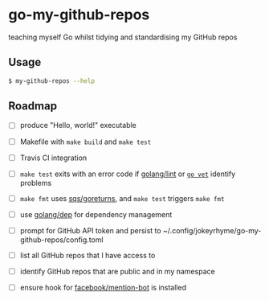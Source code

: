# go-my-github-repos

teaching myself Go whilst tidying and standardising my GitHub repos


## Usage

```sh
$ my-github-repos --help
```


## Roadmap

- [ ] produce "Hello, world!" executable

- [ ] Makefile with `make build` and `make test`

- [ ] Travis CI integration

- [ ] `make test` exits with an error code if [golang/lint](https://github.com/golang/lint) or [`go vet`](https://golang.org/src/cmd/vet/README) identify problems

- [ ] `make fmt` uses [sqs/goreturns](https://github.com/sqs/goreturns), and `make test` triggers `make fmt`

- [ ] use [golang/dep](https://github.com/golang/dep) for dependency management

- [ ] prompt for GitHub API token and persist to ~/.config/jokeyrhyme/go-my-github-repos/config.toml

- [ ] list all GitHub repos that I have access to

- [ ] identify GitHub repos that are public and in my namespace

- [ ] ensure hook for [facebook/mention-bot](https://github.com/facebook/mention-bot) is installed
